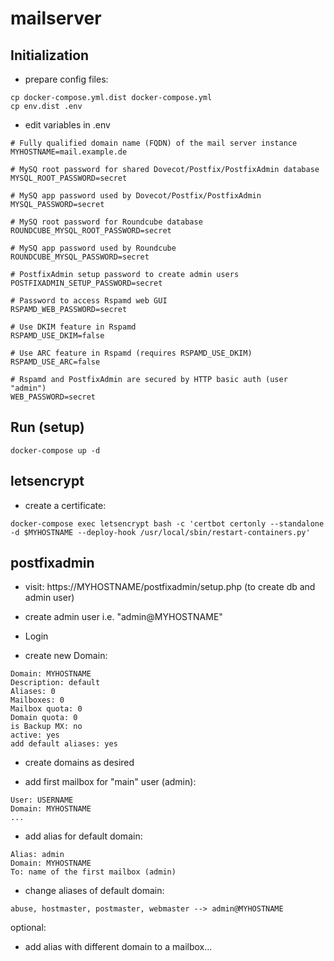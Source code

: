 # mailserver

## Initialization

* prepare config files:
```
cp docker-compose.yml.dist docker-compose.yml
cp env.dist .env
```

* edit variables in .env

```
# Fully qualified domain name (FQDN) of the mail server instance
MYHOSTNAME=mail.example.de

# MySQ root password for shared Dovecot/Postfix/PostfixAdmin database
MYSQL_ROOT_PASSWORD=secret

# MySQ app password used by Dovecot/Postfix/PostfixAdmin
MYSQL_PASSWORD=secret

# MySQ root password for Roundcube database
ROUNDCUBE_MYSQL_ROOT_PASSWORD=secret

# MySQ app password used by Roundcube
ROUNDCUBE_MYSQL_PASSWORD=secret

# PostfixAdmin setup password to create admin users
POSTFIXADMIN_SETUP_PASSWORD=secret

# Password to access Rspamd web GUI
RSPAMD_WEB_PASSWORD=secret

# Use DKIM feature in Rspamd
RSPAMD_USE_DKIM=false

# Use ARC feature in Rspamd (requires RSPAMD_USE_DKIM)
RSPAMD_USE_ARC=false

# Rspamd and PostfixAdmin are secured by HTTP basic auth (user "admin")
WEB_PASSWORD=secret
```

## Run (setup)

```
docker-compose up -d 
```

## letsencrypt

* create a certificate:
```
docker-compose exec letsencrypt bash -c 'certbot certonly --standalone -d $MYHOSTNAME --deploy-hook /usr/local/sbin/restart-containers.py'
```

## postfixadmin

* visit: https://MYHOSTNAME/postfixadmin/setup.php (to create db and admin user)
* create admin user i.e. "admin@MYHOSTNAME"

* Login

* create new Domain:
```
Domain: MYHOSTNAME
Description: default
Aliases: 0
Mailboxes: 0
Mailbox quota: 0
Domain quota: 0
is Backup MX: no
active: yes
add default aliases: yes
```

* create domains as desired

* add first mailbox for "main" user (admin):
```
User: USERNAME
Domain: MYHOSTNAME
...
```

* add alias for default domain:
```
Alias: admin
Domain: MYHOSTNAME
To: name of the first mailbox (admin)
```

* change aliases of default domain:
```
abuse, hostmaster, postmaster, webmaster --> admin@MYHOSTNAME
```

optional:
* add alias with different domain to a mailbox...

